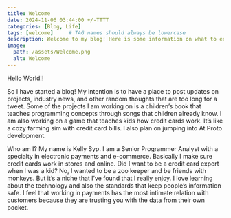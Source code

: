 ```yaml
---
title: Welcome
date: 2024-11-06 03:44:00 +/-TTTT
categories: [Blog, Life]
tags: [welcome]     # TAG names should always be lowercase
description: Welcome to my blog! Here is some information on what to expect!
image:
  path: /assets/Welcome.png
  alt: Welcome
---
```

Hello World!!

So I have started a blog! My intention is to have a place to post updates on projects, industry news, and other random thoughts that are too long for a tweet. Some of the projects I am working on is a children’s book that teaches programming concepts through songs that children already know. I am also working on a game that teaches kids how credit cards work. It’s like a cozy farming sim with credit card bills. I also plan on jumping into At Proto development. 

Who am I? My name is Kelly Syp. I am a Senior Programmer Analyst with a specialty in electronic payments and e-commerce. Basically I make sure credit cards work in stores and online. Did I want to be a credit card expert when I was a kid? No, I wanted to be a zoo keeper and be friends with monkeys. But it’s a niche that I’ve found that I really enjoy. I love learning about the technology and also the standards that keep people’s information safe. I feel that working in payments has the most intimate relation with customers because they are trusting you with the data from their own pocket. 
